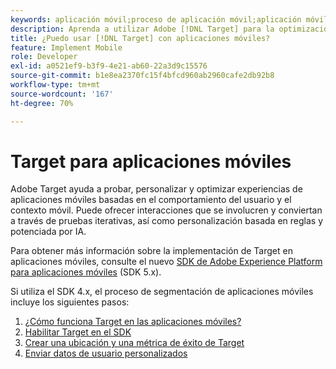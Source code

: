 ```yaml
---
keywords: aplicación móvil;proceso de aplicación móvil;aplicación móvil de target;ubicaciones de target móvil; métricas de éxito de aplicaciones móviles
description: Aprenda a utilizar Adobe [!DNL Target] para la optimización y personalización de aplicaciones móviles, con pruebas iterativas y personalización basada en reglas y basada en IA.
title: ¿Puedo usar [!DNL Target] con aplicaciones móviles?
feature: Implement Mobile
role: Developer
exl-id: a0521ef9-b3f9-4e21-ab60-22a3d9c15576
source-git-commit: b1e8ea2370fc15f4bfcd960ab2960cafe2db92b8
workflow-type: tm+mt
source-wordcount: '167'
ht-degree: 70%

---
```


# Target para aplicaciones móviles

Adobe Target ayuda a probar, personalizar y optimizar experiencias de aplicaciones móviles basadas en el comportamiento del usuario y el contexto móvil. Puede ofrecer interacciones que se involucren y conviertan a través de pruebas iterativas, así como personalización basada en reglas y potenciada por IA.

Para obtener más información sobre la implementación de Target en aplicaciones móviles, consulte el nuevo [SDK de Adobe Experience Platform para aplicaciones móviles](https://aep-sdks.gitbook.io/docs/using-mobile-extensions/adobe-target) (SDK 5.x).

Si utiliza el SDK 4.x, el proceso de segmentación de aplicaciones móviles incluye los siguientes pasos:

1. [¿Cómo funciona Target en las aplicaciones móviles?](https://developer.adobe.com/target/implement/mobile/how-target-works-mobile-apps/)
1. [Habilitar Target en el SDK](https://developer.adobe.com/target/implement/mobile/enable-target-in-sdk/)
1. [Crear una ubicación y una métrica de éxito de Target](https://developer.adobe.com/target/implement/mobile/mobile-create-location-and-metric/)
1. [Enviar datos de usuario personalizados](https://developer.adobe.com/target/implement/mobile/mobile-custom-user-data/)
